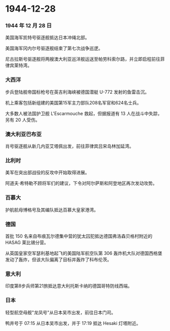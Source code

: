 # 1944-12-28

### 1944 年 12 月 28 日

美国海军凯特号驱逐舰抵达日本冲绳北部。

美国海军冈内尔号驱逐舰结束了第七次战争巡逻。

尼古拉斯号驱逐舰将两艘澳大利亚巡洋舰运送至帕劳科索尔路，并立即启程前往菲律宾莱特湾。

### 大西洋

步兵登陆舰帝国标枪号在英吉利海峡被德国潜艇 U-772 发射的鱼雷击沉。

机上乘客包括新组建的美国第15军主力部队208名军官和624名士兵。

大多数人被法国护卫舰 L\'Escarmouche 救起，但据报道有 13
人在战斗中失踪，另有 20 人受伤。

### 澳大利亚巴布亚

肖号驱逐舰从新几内亚艾塔佩出发，前往菲律宾吕宋岛林加延湾。

### 比利时

美军在突出部战役的反攻中开始取得进展。

阿道夫·希特勒不顾将军们的建议，下令对阿尔萨斯和阿登地区再次发动攻势。

### 百慕大

护航航母博格号及其编队抵达百慕大皇家港湾。

### 德国

首批 150 名来自布痕瓦尔德集中营的犹太囚犯抵达德国弗洛森贝格村附近的
HASAG 莱比锡分营。

从英国皇家空军瑟利基地起飞的美国陆军航空队第 306
轰炸机大队对德国西格堡发动了轰炸，但该大队偏离了目标并轰炸了科布伦茨。

### 意大利

印度第8步兵师第21旅抵达意大利托斯卡纳的德国哥特防线西端。

### 日本

轻型航空母舰"龙凤号"从日本吴市出发，前往日本门司。

鸭井号于 07:15 从日本吴市出发，并于 17:19 抵达 Hesaki 灯塔附近。